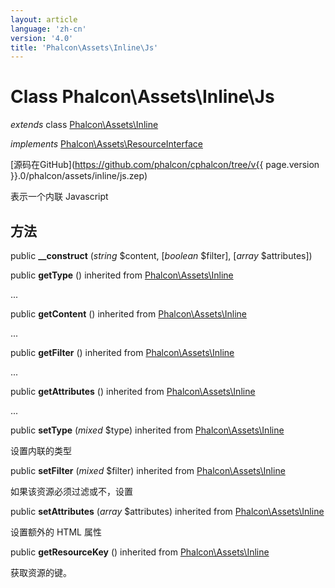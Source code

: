 ```yaml
---
layout: article
language: 'zh-cn'
version: '4.0'
title: 'Phalcon\Assets\Inline\Js'
---
```

# Class **Phalcon\Assets\Inline\Js**

*extends* class [Phalcon\Assets\Inline](Phalcon_Assets_Inline)

*implements* [Phalcon\Assets\ResourceInterface](Phalcon_Assets_ResourceInterface)

[源码在GitHub](https://github.com/phalcon/cphalcon/tree/v{{ page.version }}.0/phalcon/assets/inline/js.zep)

表示一个内联 Javascript

## 方法

public **__construct** (*string* $content, [*boolean* $filter], [*array* $attributes])

public **getType** () inherited from [Phalcon\Assets\Inline](Phalcon_Assets_Inline)

...

public **getContent** () inherited from [Phalcon\Assets\Inline](Phalcon_Assets_Inline)

...

public **getFilter** () inherited from [Phalcon\Assets\Inline](Phalcon_Assets_Inline)

...

public **getAttributes** () inherited from [Phalcon\Assets\Inline](Phalcon_Assets_Inline)

...

public **setType** (*mixed* $type) inherited from [Phalcon\Assets\Inline](Phalcon_Assets_Inline)

设置内联的类型

public **setFilter** (*mixed* $filter) inherited from [Phalcon\Assets\Inline](Phalcon_Assets_Inline)

如果该资源必须过滤或不，设置

public **setAttributes** (*array* $attributes) inherited from [Phalcon\Assets\Inline](Phalcon_Assets_Inline)

设置额外的 HTML 属性

public **getResourceKey** () inherited from [Phalcon\Assets\Inline](Phalcon_Assets_Inline)

获取资源的键。